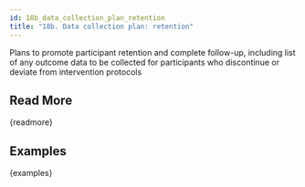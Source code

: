 ```yaml
---
id: 18b_data_collection_plan_retention
title: "18b. Data collection plan: retention"
---
```

Plans to promote participant retention and complete follow-up, including list of any outcome data to be collected for participants who discontinue or deviate from intervention protocols

## Read More

{readmore}

## Examples

{examples}